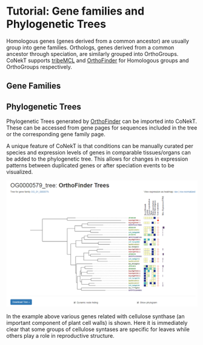 # Tutorial: Gene families and Phylogenetic Trees

Homologous genes (genes derived from a common ancestor) are usually group into gene families. Orthologs, genes derived
from a common ancestor through speciation, are similarly grouped into OrthoGroups. CoNekT supports 
[tribeMCL](https://www.ncbi.nlm.nih.gov/pubmed/11917018) and [OrthoFinder](https://github.com/davidemms/OrthoFinder) for 
Homologous groups and OrthoGroups respectively.

## Gene Families




## Phylogenetic Trees

Phylogenetic Trees generated by [OrthoFinder](https://github.com/davidemms/OrthoFinder) can be imported into CoNekT. These
can be accessed from gene pages for sequences included in the tree or the corresponding gene family page. 

A unique feature of CoNekT is that conditions can be manually curated per species and expression levels of genes in 
comparable tissues/organs can be added to the phylogenetic tree. This allows for changes in expression patterns between
duplicated genes or after speciation events to be visualized. 

![phylogenetic tree](images/phylo_tree_example.png "Phylogenetic tree example") 

In the example above various genes related with cellulose synthase (an important component of plant cell walls) is shown.
Here it is immediately clear that some groups of cellulose syntases are specific for leaves while others play a role in 
reproductive structure. 